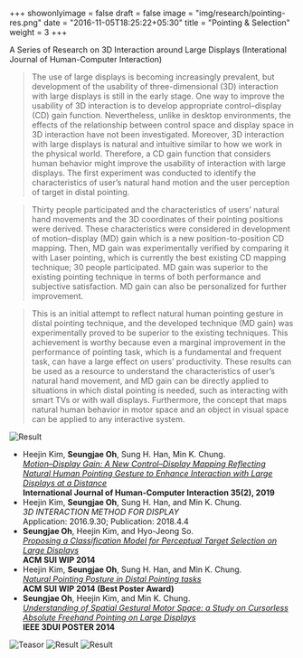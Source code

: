 +++
showonlyimage = false
draft = false
image = "img/research/pointing-res.png"
date = "2016-11-05T18:25:22+05:30"
title = "Pointing & Selection"
weight = 3
+++

A Series of Research on 3D Interaction around Large Displays (Interational Journal of Human-Computer Interaction)
<!--more-->

> The use of large displays is becoming increasingly prevalent, but development of the usability of three-dimensional (3D) interaction with large displays is still in the early stage. One way to improve the usability of 3D interaction is to develop appropriate control–display (CD) gain function. Nevertheless, unlike in desktop environments, the effects of the relationship between control space and display space in 3D interaction have not been investigated. Moreover, 3D interaction with large displays is natural and intuitive similar to how we work in the physical world. Therefore, a CD gain function that considers human behavior might improve the usability of interaction with large displays. The first experiment was conducted to identify the characteristics of user’s natural hand motion and the user perception of target in distal pointing. 

> Thirty people participated and the characteristics of users’ natural hand movements and the 3D coordinates of their pointing positions were derived. These characteristics were considered in development of motion–display (MD) gain which is a new position-to-position CD mapping. Then, MD gain was experimentally verified by comparing it with Laser pointing, which is currently the best existing CD mapping technique; 30 people participated. MD gain was superior to the existing pointing technique in terms of both performance and subjective satisfaction. MD gain can also be personalized for further improvement. 

> This is an initial attempt to reflect natural human pointing gesture in distal pointing technique, and the developed technique (MD gain) was experimentally proved to be superior to the existing techniques. This achievement is worthy because even a marginal improvement in the performance of pointing task, which is a fundamental and frequent task, can have a large effect on users’ productivity. These results can be used as a resource to understand the characteristics of user’s natural hand movement, and MD gain can be directly applied to situations in which distal pointing is needed, such as interacting with smart TVs or with wall displays. Furthermore, the concept that maps natural human behavior in motor space and an object in visual space can be applied to any interactive system.

![Result][4]

* Heejin Kim, **Seungjae Oh**, Sung H. Han, Min K. Chung.<br>*[Motion–Display Gain: A New Control–Display Mapping Reflecting Natural Human Pointing Gesture to Enhance Interaction with Large Displays at a Distance](https://doi.org/10.1080/10447318.2018.1447422)*<br>**International Journal of Human-Computer Interaction 35(2), 2019**
* Heejin Kim, **Seungjae Oh**, Sung H. Han, and Min K. Chung. <br>*3D INTERACTION METHOD FOR DISPLAY* <br>Application: 2016.9.30; Publication: 2018.4.4
* **Seungjae Oh**, Heejin Kim, and Hyo-Jeong So.<br>*[Proposing a Classification Model for Perceptual Target Selection on Large Displays](https://doi.org/10.1145/2659766.2661216)*<br>**ACM SUI WIP 2014**
* Heejin Kim, **Seungjae Oh**, Sung H. Han, and Min K. Chung.<br>*[Natural Pointing Posture in Distal Pointing tasks](https://doi.org/10.1145/2659766.2661213)*<br>**ACM SUI WIP 2014 (Best Poster Award)**
* **Seungjae Oh**, Heejin Kim, and Min K. Chung.<br>*[Understanding of Spatial Gestural Motor Space: a Study on Cursorless Absolute Freehand Pointing on Large Displays](https://doi.org/10.1109/3DUI.2014.6798873)* <br>**IEEE 3DUI POSTER 2014**

![Teasor][1]
![Result][2]
![Result][3]

[1]: /img/research/pointing-teaser.png
[2]: /img/research/pointing-res.png
[3]: /img/research/pointing-res2.png
[4]: /img/research/pointing-res3.png
